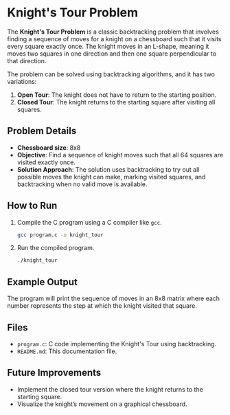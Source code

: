 # Knight's Tour Problem

The **Knight's Tour Problem** is a classic backtracking problem that involves finding a sequence of moves for a knight on a chessboard such that it visits every square exactly once. The knight moves in an L-shape, meaning it moves two squares in one direction and then one square perpendicular to that direction. 

The problem can be solved using backtracking algorithms, and it has two variations:
1. **Open Tour**: The knight does not have to return to the starting position.
2. **Closed Tour**: The knight returns to the starting square after visiting all squares.

## Problem Details
- **Chessboard size**: 8x8
- **Objective**: Find a sequence of knight moves such that all 64 squares are visited exactly once.
- **Solution Approach**: The solution uses backtracking to try out all possible moves the knight can make, marking visited squares, and backtracking when no valid move is available.

## How to Run
1. Compile the C program using a C compiler like `gcc`.
    ```bash
    gcc program.c -o knight_tour
    ```
2. Run the compiled program.
    ```bash
    ./knight_tour
    ```

## Example Output
The program will print the sequence of moves in an 8x8 matrix where each number represents the step at which the knight visited that square.

## Files
- `program.c`: C code implementing the Knight's Tour using backtracking.
- `README.md`: This documentation file.

## Future Improvements
- Implement the closed tour version where the knight returns to the starting square.
- Visualize the knight’s movement on a graphical chessboard.


